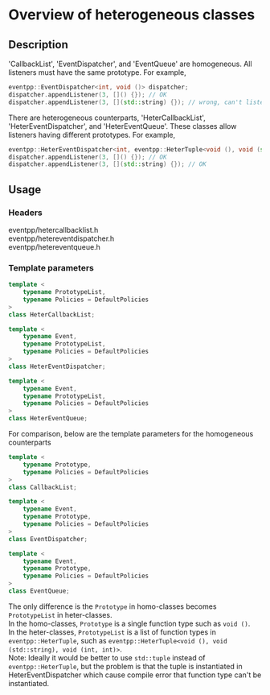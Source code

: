 # Overview of heterogeneous classes

## Description

'CallbackList', 'EventDispatcher', and 'EventQueue' are homogeneous. All listeners must have the same prototype. For example,

```c++
eventpp::EventDispatcher<int, void ()> dispatcher;
dispatcher.appendListener(3, []() {}); // OK
dispatcher.appendListener(3, [](std::string) {}); // wrong, can't listen for void(std::string)
```

There are heterogeneous counterparts, 'HeterCallbackList', 'HeterEventDispatcher', and 'HeterEventQueue'. These classes allow listeners having different prototypes. For example,

```c++
eventpp::HeterEventDispatcher<int, eventpp::HeterTuple<void (), void (std::string)> > dispatcher;
dispatcher.appendListener(3, []() {}); // OK
dispatcher.appendListener(3, [](std::string) {}); // OK
```

## Usage

### Headers

eventpp/hetercallbacklist.h  
eventpp/hetereventdispatcher.h  
eventpp/hetereventqueue.h  

### Template parameters

```c++
template <
    typename PrototypeList,
    typename Policies = DefaultPolicies
>
class HeterCallbackList;

template <
    typename Event,
    typename PrototypeList,
    typename Policies = DefaultPolicies
>
class HeterEventDispatcher;

template <
    typename Event,
    typename PrototypeList,
    typename Policies = DefaultPolicies
>
class HeterEventQueue;
```

For comparison, below are the template parameters for the homogeneous counterparts

```c++
template <
    typename Prototype,
    typename Policies = DefaultPolicies
>
class CallbackList;

template <
    typename Event,
    typename Prototype,
    typename Policies = DefaultPolicies
>
class EventDispatcher;

template <
    typename Event,
    typename Prototype,
    typename Policies = DefaultPolicies
>
class EventQueue;
```

The only difference is the `Prototype` in homo-classes becomes `PrototypeList` in heter-classes.  
In the homo-classes, `Prototype` is a single function type such as `void ()`.  
In the heter-classes, `PrototypeList` is a list of function types in `eventpp::HeterTuple`, such as `eventpp::HeterTuple<void (), void (std::string), void (int, int)>`.  
Note: Ideally it would be better to use `std::tuple` instead of `eventpp::HeterTuple`, but the problem is that the tuple is instantiated in HeterEventDispatcher which cause compile error that function type can't be instantiated.

